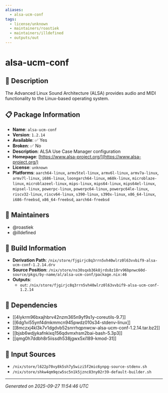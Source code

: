 ```yaml
---
aliases:
  - alsa-ucm-conf
tags:
  - license/unknown
  - maintainers/roastiek
  - maintainers/illdefined
  - outputs/out
---
```


# alsa-ucm-conf

## 📝 Description

The Advanced Linux Sound Architecture (ALSA) provides audio and
MIDI functionality to the Linux-based operating system.


## 📋 Package Information

- **Name**: `alsa-ucm-conf`
- **Version**: `1.2.14`
- **Available**: ✅ Yes
- **Broken**: ✅ No
- **Description**: ALSA Use Case Manager configuration
- **Homepage**: [https://www.alsa-project.org/](https://www.alsa-project.org/)
- **License**: `unknown`
- **Platforms**: `aarch64-linux`, `armv5tel-linux`, `armv6l-linux`, `armv7a-linux`, `armv7l-linux`, `i686-linux`, `loongarch64-linux`, `m68k-linux`, `microblaze-linux`, `microblazeel-linux`, `mips-linux`, `mips64-linux`, `mips64el-linux`, `mipsel-linux`, `powerpc-linux`, `powerpc64-linux`, `powerpc64le-linux`, `riscv32-linux`, `riscv64-linux`, `s390-linux`, `s390x-linux`, `x86_64-linux`, `i686-freebsd`, `x86_64-freebsd`, `aarch64-freebsd`
## 👥 Maintainers

- @roastiek
- @illdefined


## 🔧 Build Information

- **Derivation Path**: `/nix/store/fjgirjc8q3rrn5vh40wlrz0l63vvbif9-alsa-ucm-conf-1.2.14.drv`
- **Source Position**: `/nix/store/ns30sqxb36k8jrds8z18rv96bpnwc60d-source/pkgs/by-name/al/alsa-ucm-conf/package.nix:46`
- **Outputs**:
  - `out`:  `/nix/store/fjgirjc8q3rrn5vh40wlrz0l63vvbif9-alsa-ucm-conf-1.2.14`

## 🔗 Dependencies

- [[4lykrm96bxajhbrv42nzm365n9yf9s1y-coreutils-9.7]]
- [[6dg1vi55ynf4dmkmmcn945pwdz010s34-stdenv-linux]]
- [[8mczxj4kl3k7v1dgdvb52snrrhqpnwcw-alsa-ucm-conf-1.2.14.tar.bz2]]
- [[bjsb6wdjykafnkixq156qdvmxhsm2bai-bash-5.3p3]]
- [[qmg0h7ddbh8r5iissdh538jgwx5xi189-kmod-31]]

## 📁 Input Sources

- `/nix/store/l622p70vy8k5sh7y5wizi5f2mic6ynpg-source-stdenv.sh`
- `/nix/store/shkw4qm9qcw5sc5n1k5jznc83ny02r39-default-builder.sh`

---
*Generated on 2025-09-27 11:54:46 UTC*
